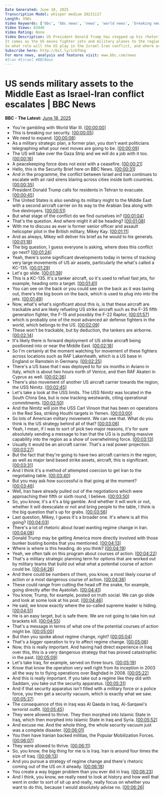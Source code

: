 ```yaml
---
Date Generated: June 18, 2025
Transcription Model: whisper medium 20231117
Length: 398s
Video Keywords: ['bbc', 'bbc news', 'news', 'world news', 'breaking news', 'us news', 'world', 'america', 'usa', 'usa news', 'india news']
Video Views: 83446
Video Rating: None
Video Description: US President Donald Trump has stepped up his rhetoric against Iran's supreme leader and raised questions about the extent of US involvement in Israel's war with Iran.
It comes as the US moves fighter jets and military planes to the region.
So what role will the US play in the Israel-Iran conflict, and where are we heading next? The Security Brief’s Mikey Kay, a former Senior Officer in the British Military, takes a look.  
Subscribe here: http://bit.ly/1rbfUog
For more news, analysis and features visit: www.bbc.com/news 
#Iran #Israel #BBCNews
---
```


# US sends military assets to the Middle East as Israel-Iran conflict escalates | BBC News
**BBC - The Latest:** [June 18, 2025](https://www.youtube.com/watch?v=0-YDTOWIQSo)
*  You're gambling with World War III. [[00:00:00](https://www.youtube.com/watch?v=0-YDTOWIQSo&t=0.0s)]
*  This is breaking our security. [[00:00:05](https://www.youtube.com/watch?v=0-YDTOWIQSo&t=5.0s)]
*  We need to expand. [[00:00:08](https://www.youtube.com/watch?v=0-YDTOWIQSo&t=8.0s)]
*  As a military strategic plan, a former plan, you don't want politicians telegraphing what your next moves are going to be. [[00:00:09](https://www.youtube.com/watch?v=0-YDTOWIQSo&t=9.0s)]
*  The US will take over the Gaza Strip and we will do a job with it too. [[00:00:16](https://www.youtube.com/watch?v=0-YDTOWIQSo&t=16.0s)]
*  A peacekeeping force does not exist with a ceasefire. [[00:00:21](https://www.youtube.com/watch?v=0-YDTOWIQSo&t=21.0s)]
*  Hello, this is the Security Brief here on BBC News. [[00:00:31](https://www.youtube.com/watch?v=0-YDTOWIQSo&t=31.0s)]
*  And in the programme, the conflict between Israel and Iran continues to escalate with air raid sirens blaring across cities inside both countries. [[00:00:35](https://www.youtube.com/watch?v=0-YDTOWIQSo&t=35.0s)]
*  President Donald Trump calls for residents in Tehran to evacuate. [[00:00:45](https://www.youtube.com/watch?v=0-YDTOWIQSo&t=45.0s)]
*  The United States is also sending its military might to the Middle East with a second aircraft carrier on its way to the Arabian Sea along with five destroyers. [[00:00:51](https://www.youtube.com/watch?v=0-YDTOWIQSo&t=51.0s)]
*  But what stage of the conflict do we find ourselves in? [[00:01:04](https://www.youtube.com/watch?v=0-YDTOWIQSo&t=64.0s)]
*  That's the question. And where might it all be heading? [[00:01:08](https://www.youtube.com/watch?v=0-YDTOWIQSo&t=68.0s)]
*  With me to discuss as ever is former senior officer and assault helicopter pilot in the British military, Mikey Kay. [[00:01:11](https://www.youtube.com/watch?v=0-YDTOWIQSo&t=71.0s)]
*  And as always, Mikey will deliver his brief as he would to his generals. [[00:01:18](https://www.youtube.com/watch?v=0-YDTOWIQSo&t=78.0s)]
*  The big question, I guess everyone is asking, where does this conflict go next? [[00:01:24](https://www.youtube.com/watch?v=0-YDTOWIQSo&t=84.0s)]
*  Yeah, there's some significant developments today in terms of tracking very large movements of US air assets, particularly the what's called a KC-135. [[00:01:29](https://www.youtube.com/watch?v=0-YDTOWIQSo&t=89.0s)]
*  Let's go slide. [[00:01:39](https://www.youtube.com/watch?v=0-YDTOWIQSo&t=99.0s)]
*  This is a KC-135. It's a tanker aircraft, so it's used to refuel fast jets, for example, heading onto a target. [[00:01:41](https://www.youtube.com/watch?v=0-YDTOWIQSo&t=101.0s)]
*  You can see on the back or you could see on the back as it was taxing out, there's the big boom on the back, which is used to plug into into the jets. [[00:01:49](https://www.youtube.com/watch?v=0-YDTOWIQSo&t=109.0s)]
*  Now, what's what's significant about this is, is that these aircraft are trackable and are likely refueling US strike aircraft such as the F-35 fifth generation fighter, the F-15 and possibly the F-22 Raptor, [[00:01:57](https://www.youtube.com/watch?v=0-YDTOWIQSo&t=117.0s)]
*  which is probably one of the most advanced air defense fighters in the world, which belongs to the US. [[00:02:09](https://www.youtube.com/watch?v=0-YDTOWIQSo&t=129.0s)]
*  These won't be trackable, but by deduction, the tankers are airborne. [[00:02:14](https://www.youtube.com/watch?v=0-YDTOWIQSo&t=134.0s)]
*  It's likely there is forward deployment of US strike aircraft being positioned into or near the Middle East. [[00:02:18](https://www.youtube.com/watch?v=0-YDTOWIQSo&t=138.0s)]
*  So I'm certainly at the moment watching for movement of these fighters across locations such as RAF Lakenheath, which is a US base in England or Ramstein in Germany. [[00:02:25](https://www.youtube.com/watch?v=0-YDTOWIQSo&t=145.0s)]
*  There's a US base that I was deployed to for six months in Aviano in Italy, which is about two hours north of Venice, and then RAF Akateri in Cyprus as well. [[00:02:36](https://www.youtube.com/watch?v=0-YDTOWIQSo&t=156.0s)]
*  There's also movement of another US aircraft carrier towards the region, the USS Nimitz. [[00:02:45](https://www.youtube.com/watch?v=0-YDTOWIQSo&t=165.0s)]
*  Let's take a look at the USS limits. The USS Nimitz was located in the South China Sea, but is now tracking westwards, citing operational commitments. [[00:02:50](https://www.youtube.com/watch?v=0-YDTOWIQSo&t=170.0s)]
*  And the Nimitz will join the USS Carl Vinson that has been on operations in the Red Sea, striking Houthi targets in Yemen. [[00:03:00](https://www.youtube.com/watch?v=0-YDTOWIQSo&t=180.0s)]
*  So lots of American military movement. We can see that. What do you think is the US strategy behind all of that? [[00:03:06](https://www.youtube.com/watch?v=0-YDTOWIQSo&t=186.0s)]
*  Yeah, I mean, if I was to sort of pick two major reasons, it's for sure absolutely sending a message to Iran that the US is is putting massive capability into the region as a show of overwhelming force. [[00:03:13](https://www.youtube.com/watch?v=0-YDTOWIQSo&t=193.0s)]
*  Usually it would be an aircraft carrier. That's a real power projection. [[00:03:27](https://www.youtube.com/watch?v=0-YDTOWIQSo&t=207.0s)]
*  But the fact that they're going to have two aircraft carriers in the region, as well as major land based strike assets, aircraft, this is significant. [[00:03:31](https://www.youtube.com/watch?v=0-YDTOWIQSo&t=211.0s)]
*  And I think it's a method of attempted coercion to get Iran to the negotiating table. [[00:03:40](https://www.youtube.com/watch?v=0-YDTOWIQSo&t=220.0s)]
*  But you may ask how successful is that going at the moment? [[00:03:46](https://www.youtube.com/watch?v=0-YDTOWIQSo&t=226.0s)]
*  Well, Iran have already pulled out of the negotiations which were approaching their fifth or sixth round, I believe. [[00:03:50](https://www.youtube.com/watch?v=0-YDTOWIQSo&t=230.0s)]
*  So, you know, it's a it's a big gamble. And whether it will work or not, whether it will deescalate or not and bring people to the table, I think is the big question that's up for grabs. [[00:03:56](https://www.youtube.com/watch?v=0-YDTOWIQSo&t=236.0s)]
*  Last question, Mikey, I guess it's a broader one. It's where is all this going? [[00:04:03](https://www.youtube.com/watch?v=0-YDTOWIQSo&t=243.0s)]
*  There's a lot of rhetoric about Israel wanting regime change in Iran. [[00:04:08](https://www.youtube.com/watch?v=0-YDTOWIQSo&t=248.0s)]
*  Donald Trump may be getting America more directly involved with those bunker busting bombs that you mentioned. [[00:04:13](https://www.youtube.com/watch?v=0-YDTOWIQSo&t=253.0s)]
*  Where is where is this heading, do you think? [[00:04:19](https://www.youtube.com/watch?v=0-YDTOWIQSo&t=259.0s)]
*  Yeah, we often talk on this program about courses of action. [[00:04:22](https://www.youtube.com/watch?v=0-YDTOWIQSo&t=262.0s)]
*  That's a military strategic planning term for options that are worked out by military teams that build out what what a potential course of action could be. [[00:04:26](https://www.youtube.com/watch?v=0-YDTOWIQSo&t=266.0s)]
*  And there could be numbers of them, you know, a most likely course of action or a most dangerous course of action. [[00:04:36](https://www.youtube.com/watch?v=0-YDTOWIQSo&t=276.0s)]
*  These could range from cutting the head off the snake, for example, going directly after the Ayatollah. [[00:04:41](https://www.youtube.com/watch?v=0-YDTOWIQSo&t=281.0s)]
*  You know, Trump, for example, posted on truth social. We can go slide and look at some look at his post. [[00:04:46](https://www.youtube.com/watch?v=0-YDTOWIQSo&t=286.0s)]
*  He said, we know exactly where the so-called supreme leader is hiding. [[00:04:51](https://www.youtube.com/watch?v=0-YDTOWIQSo&t=291.0s)]
*  He is an easy target, but is safe there. We are not going to take him out brackets kill. [[00:04:55](https://www.youtube.com/watch?v=0-YDTOWIQSo&t=295.0s)]
*  That's a message in terms of what one of the potential courses of action might be. [[00:05:00](https://www.youtube.com/watch?v=0-YDTOWIQSo&t=300.0s)]
*  But then you spoke about regime change, right? [[00:05:04](https://www.youtube.com/watch?v=0-YDTOWIQSo&t=304.0s)]
*  That's a bigger operation to try to affect regime change. [[00:05:06](https://www.youtube.com/watch?v=0-YDTOWIQSo&t=306.0s)]
*  Now, this is really important. And having had direct experience in Iraq over this, this is a very dangerous strategy that has proved catastrophic in the past. [[00:05:09](https://www.youtube.com/watch?v=0-YDTOWIQSo&t=309.0s)]
*  Let's take Iraq, for example, served on three tours. [[00:05:19](https://www.youtube.com/watch?v=0-YDTOWIQSo&t=319.0s)]
*  Know that know the operation very well right from its inception in 2003 all the way to to flying operations over Baghdad in 2008. [[00:05:22](https://www.youtube.com/watch?v=0-YDTOWIQSo&t=322.0s)]
*  And this is really important. If you take out a regime like they did with Saddam, you take out the security apparatus. [[00:05:31](https://www.youtube.com/watch?v=0-YDTOWIQSo&t=331.0s)]
*  And if that security apparatus isn't filled with a military force or a police force, you then get a security vacuum, which is exactly what we saw. [[00:05:37](https://www.youtube.com/watch?v=0-YDTOWIQSo&t=337.0s)]
*  The consequence of this in Iraq was Al Qaeda in Iraq, Al-Sarqawi's terrorist outfit. [[00:05:45](https://www.youtube.com/watch?v=0-YDTOWIQSo&t=345.0s)]
*  They were allowed to thrive. They then morphed into Islamic State in Iraq, which then morphed into Islamic State in Iraq and Syria. [[00:05:52](https://www.youtube.com/watch?v=0-YDTOWIQSo&t=352.0s)]
*  And excuse me. And the whole thing, the whole security vacuum just was a complete disaster. [[00:06:01](https://www.youtube.com/watch?v=0-YDTOWIQSo&t=361.0s)]
*  You then have Iranian backed militias, the Popular Mobilization Forces. [[00:06:07](https://www.youtube.com/watch?v=0-YDTOWIQSo&t=367.0s)]
*  They were allowed to thrive. [[00:06:11](https://www.youtube.com/watch?v=0-YDTOWIQSo&t=371.0s)]
*  So, you know, the big thing for me is is Iraq. Iran is around four times the size of Iraq. [[00:06:13](https://www.youtube.com/watch?v=0-YDTOWIQSo&t=373.0s)]
*  And you pursue a strategy of regime change and there's rhetoric coming out of the US on it already. [[00:06:18](https://www.youtube.com/watch?v=0-YDTOWIQSo&t=378.0s)]
*  You create a way bigger problem than you ever did in Iraq. [[00:06:23](https://www.youtube.com/watch?v=0-YDTOWIQSo&t=383.0s)]
*  And I think, you know, we really need to look at history and how well that went in order to sort of sit up and really, really focus on whether you want to do this, because I would absolutely advise no. [[00:06:26](https://www.youtube.com/watch?v=0-YDTOWIQSo&t=386.0s)]
